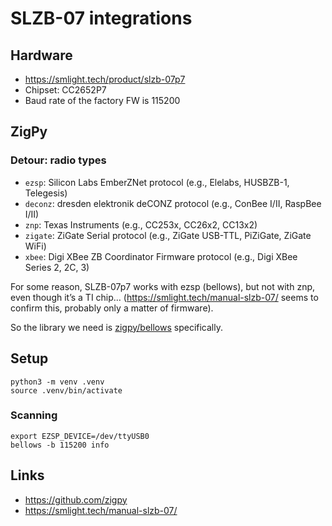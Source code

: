 # SLZB-07 integrations

## Hardware

* https://smlight.tech/product/slzb-07p7
* Chipset: CC2652P7
* Baud rate of the factory FW is 115200

## ZigPy

### Detour: radio types

* `ezsp`: Silicon Labs EmberZNet protocol (e.g., Elelabs, HUSBZB-1, Telegesis)
* `deconz`: dresden elektronik deCONZ protocol (e.g., ConBee I/II, RaspBee I/II)
* `znp`: Texas Instruments (e.g., CC253x, CC26x2, CC13x2)
* `zigate`: ZiGate Serial protocol (e.g., ZiGate USB-TTL, PiZiGate, ZiGate WiFi)
* `xbee`: Digi XBee ZB Coordinator Firmware protocol (e.g., Digi XBee Series 2, 2C, 3)

For some reason, SLZB-07p7 works with ezsp (bellows), but not with znp, even though it’s a TI chip… (https://smlight.tech/manual-slzb-07/ seems to confirm this, probably only a matter of firmware).

So the library we need is [zigpy/bellows](https://github.com/zigpy/bellows) specifically.

## Setup

```
python3 -m venv .venv
source .venv/bin/activate
```

### Scanning

```
export EZSP_DEVICE=/dev/ttyUSB0
bellows -b 115200 info
```

## Links

* https://github.com/zigpy
* https://smlight.tech/manual-slzb-07/

